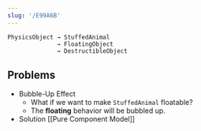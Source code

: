 ```yaml
---
slug: '/E99A6B'
---
```


```
PhysicsObject → StuffedAnimal
              → FloatingObject
              → DestructibleObject
```

## Problems

- Bubble-Up Effect
  - What if we want to make `StuffedAnimal` floatable?
  - The **floating** behavior will be bubbled up.
- Solution [[Pure Component Model]]
